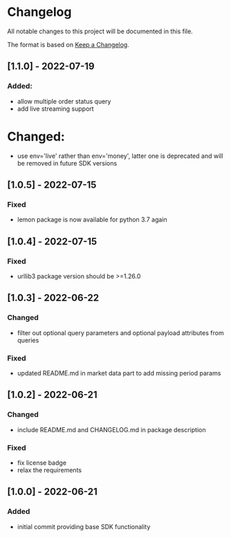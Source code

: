 # Changelog

All notable changes to this project will be documented in this file.

The format is based on [Keep a Changelog](https://keepachangelog.com/en/1.0.0/).


## [1.1.0] - 2022-07-19
### Added:
- allow multiple order status query
- add live streaming support

# Changed:
- use env='live' rather than env='money', latter one is deprecated and will be removed in future SDK versions


## [1.0.5] - 2022-07-15
### Fixed
- lemon package is now available for python 3.7 again

## [1.0.4] - 2022-07-15
### Fixed
- urllib3 package version should be >=1.26.0

## [1.0.3] - 2022-06-22
### Changed
- filter out optional query parameters and optional payload attributes from queries 

### Fixed
- updated README.md in market data part to add missing period params

## [1.0.2] - 2022-06-21
### Changed
- include README.md and CHANGELOG.md in package description 

### Fixed
- fix license badge
- relax the requirements

## [1.0.0]  - 2022-06-21
### Added
- initial commit providing base SDK functionality
